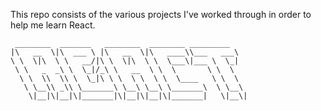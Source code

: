 This repo consists of the various projects I've worked through in order to help me learn React.
    
     ________  _______   ________  ________ _________    
    |\   __  \|\  ___ \ |\   __  \|\   ____\\___   ___\    
    \ \  \|\  \ \   __/|\ \  \|\  \ \  \___\|___ \  \_|     
     \ \   _  _\ \  \_|/_\ \   __  \ \  \       \ \  \     
      \ \  \\  \\ \  \_|\ \ \  \ \  \ \  \____   \ \  \ 
       \ \__\\ _\\ \_______\ \__\ \__\ \_______\  \ \__\
        \|__|\|__|\|_______|\|__|\|__|\|_______|   \|__\|
